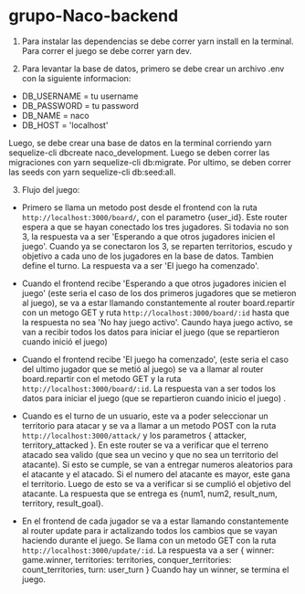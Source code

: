 # grupo-Naco-backend

1. Para instalar las dependencias se debe correr yarn install en la terminal. Para correr el juego se debe correr yarn dev.

2. Para levantar la base de datos, primero se debe crear un archivo .env con la siguiente informacion:
- DB_USERNAME = tu username
- DB_PASSWORD = tu password
- DB_NAME = naco
- DB_HOST = 'localhost'

Luego, se debe crear una base de datos en la terminal corriendo yarn sequelize-cli dbcreate naco_development. Luego se deben correr las migraciones con yarn sequelize-cli db:migrate. Por ultimo, se deben correr las seeds con yarn sequelize-cli db:seed:all. 

3. Flujo del juego:

- Primero se llama un metodo post desde el frontend con la ruta `http://localhost:3000/board/`, con el parametro {user_id}. Este router espera a que se hayan conectado los tres jugadores. Si todavia no son 3, la respuesta va a ser 'Esperando a que otros jugadores inicien el juego'. Cuando ya se conectaron los 3, se reparten territorios, escudo y objetivo a cada uno de los jugadores en la base de datos. Tambien define el turno. La respuesta va a ser 'El juego ha comenzado'. 

- Cuando el frontend recibe 'Esperando a que otros jugadores inicien el juego' (este seria el caso de los dos primeros jugadores que se metieron al juego), se va a estar llamando constantemente al router board.repartir con un metogo GET y ruta `http://localhost:3000/board/:id` hasta que la respuesta no sea 'No hay juego activo'. Caundo haya juego activo, se van a recibir todos los datos para iniciar el juego (que se repartieron cuando inició el juego) 
- Cuando el frontend recibe 'El juego ha comenzado', (este seria el caso del ultimo jugador que se metió al juego) se va a llamar al router board.repartir con el metodo GET y la ruta `http://localhost:3000/board/:id`. La respuesta van a ser todos los datos para iniciar el juego (que se repartieron cuando inicio el juego) .

- Cuando es el turno de un usuario, este va a poder seleccionar un territorio para atacar y se va a llamar a un metodo POST con la ruta `http://localhost:3000/attack/` y los parametros { attacker, territory_attacked }. En este router se va a verificar que el terreno atacado sea valido (que sea un vecino y que no sea un territorio del atacante). Si esto se cumple, se van a entregar numeros aleatorios para el atacante y el atacado. Si el numero del atacante es mayor, este gana el territorio. Luego de esto se va a verificar si se cumplió el objetivo del atacante. La respuesta que se entrega es {num1, num2, result_num, territory, result_goal}. 

- En el frontend de cada jugador se va a estar llamando constantemente al router update para ir actalizando todos los cambios que se vayan haciendo durante el juego. Se llama con un metodo GET con la ruta `http://localhost:3000/update/:id`. La respuesta va a ser 
{
    winner: game.winner,
    territories: territories,
    conquer_territories: count_territories, 
    turn: user_turn
}
Cuando hay un winner, se termina el juego.
